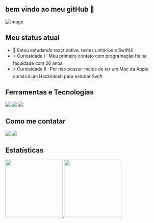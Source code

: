 ## bem vindo ao meu gitHub 🤗

![image](https://media.tenor.com/p0kz7NOqxTkAAAAd/kaito-typing.gif)

## Meu status atual
- 🌱 Estou estudando react native, testes unitários e SwiftUI
- ⚡ Curiosidade I  : Meu primeiro contato com programação foi na faculdade com 26 anos
- ⚡ Curiosidade II : Por não possuir meios de ter um Mac da Apple construi um Hackintosh para estudar Swift

## Ferramentas e Tecnologias
<div>
<img src="https://img.shields.io/badge/Swift-FA7343?style=for-the-badge&logo=swift&logoColor=white">
<img src="https://img.shields.io/badge/Xcode-007ACC?style=for-the-badge&logo=Xcode&logoColor=white">
<img src="https://img.shields.io/badge/App_Store-0D96F6?style=for-the-badge&logo=app-store&logoColor=white">
</div>

## Como me contatar
<div>
<a href = "mailto:rafaelnmelo@live.com"><img src="https://img.shields.io/badge/Microsoft_Outlook-0078D4?style=for-the-badge&logo=microsoft-outlook&logoColor=white" target="_blank"></a>
<a href="https://www.linkedin.com/in/rafaelnmelo/" target="_blank"><img src="https://img.shields.io/badge/-LinkedIn-%230077B5?style=for-the-badge&logo=linkedin&logoColor=white" target="_blank"></a>   
</div>

## Estatísticas
<div>
<a href="https://github.com/rafaelnmelo">
<img height="180em" src="https://github-readme-stats.vercel.app/api/top-langs/?username=rafaelnmelo&layout=compact&langs_count=7&theme=dracula"/>
<img height="180em" src="https://github-readme-stats.vercel.app/api?username=rafaelnmelo&show_icons=true&theme=dracula&include_all_commits=true&count_private=true"/>
</div>
  
  

